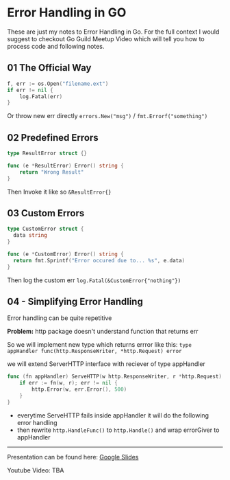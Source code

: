 # Error Handling in GO
These are just my notes to Error Handling in Go. For the full context I would suggest to checkout Go Guild Meetup Video which will tell you how to process code and following notes.

## 01 The Official Way
```go
f, err := os.Open("filename.ext")
if err != nil {
    log.Fatal(err)
}
```
Or throw new err directly `errors.New("msg")` / `fmt.Errorf("something")`


## 02 Predefined Errors
```go
type ResultError struct {}

func (e *ResultError) Error() string {
	return "Wrong Result"
}
```
Then Invoke it like so `&ResultError{}`

## 03 Custom Errors
```go
type CustomError struct {
  data string
}

func (e *CustomError) Error() string {
  return fmt.Sprintf("Error occured due to... %s", e.data)
}
```

Then log the custom err `log.Fatal(&CustomError{"nothing"})`


## 04 - Simplifying Error Handling
Error handling can be quite repetitive

**Problem:** http package doesn't understand function that returns err

So we will implement new type which returns errror like this: `type appHandler func(http.ResponseWriter, *http.Request) error`


we will extend ServerHTTP interface with reciever of type appHandler
```go
func (fn appHandler) ServeHTTP(w http.ResponseWriter, r *http.Request) {
	if err := fn(w, r); err != nil {
		http.Error(w, err.Error(), 500)
	}
}
```

* everytime ServeHTTP fails inside appHandler it will do the following error handling
* then rewrite `http.HandleFunc()` to `http.Handle()` and wrap errorGiver to appHandler

---
Presentation can be found here: [Google Slides](https://docs.google.com/presentation/d/1PJH9xIYHuRr-cF9kixnmsebNMZMa82vcjVFNMqR5_-A/edit?usp=sharing) 
 
Youtube Video: TBA

